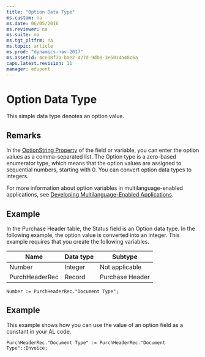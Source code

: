 ```yaml
---
title: "Option Data Type"
ms.custom: na
ms.date: 06/05/2016
ms.reviewer: na
ms.suite: na
ms.tgt_pltfrm: na
ms.topic: article
ms.prod: "dynamics-nav-2017"
ms.assetid: 4ce38f7b-bae2-427d-9db8-3e5014a48c6a
caps.latest.revision: 11
manager: edupont
---
```

# Option Data Type
This simple data type denotes an option value.  
  
## Remarks  
 In the [OptionString Property](OptionString-Property.md) of the field or variable, you can enter the option values as a comma-separated list. The Option type is a zero-based enumerator type, which means that the option values are assigned to sequential numbers, starting with 0. You can convert option data types to integers.  
  
 For more information about option variables in multilanguage-enabled applications, see [Developing Multilanguage-Enabled Applications](Developing-Multilanguage-Enabled-Applications.md).  
  
## Example  
 In the Purchase Header table, the Status field is an Option data type. In the following example, the option value is converted into an integer. This example requires that you create the following variables.  
  
|Name|Data type|Subtype|  
|----------|---------------|-------------|  
|Number|Integer|Not applicable|  
|PurchHeaderRec|Record|Purchase Header|  
  
```  
Number := PurchHeaderRec."Document Type";  
```  
  
## Example  
 This example shows how you can use the value of an option field as a constant in your AL code.  
  
```  
PurchHeaderRec."Document Type" := PurchHeaderRec."Document Type"::Invoice;   
```
